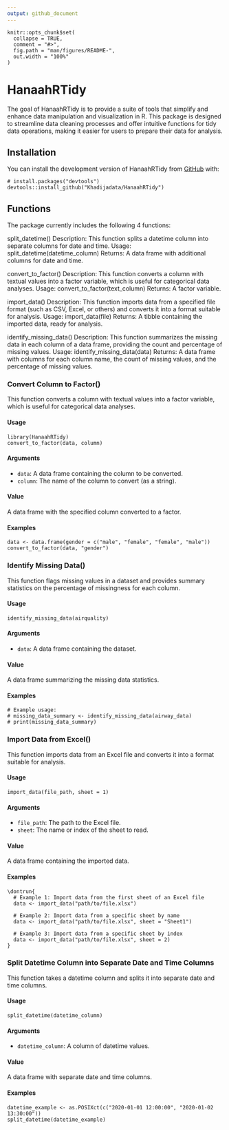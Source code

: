 ```yaml
---
output: github_document
---
```


<!-- README.md is generated from README.Rmd. Please edit that file -->

```{r, include = FALSE}
knitr::opts_chunk$set(
  collapse = TRUE,
  comment = "#>",
  fig.path = "man/figures/README-",
  out.width = "100%"
)
```

# HanaahRTidy

<!-- badges: start -->
<!-- badges: end -->

The goal of HanaahRTidy is to provide a suite of tools that simplify and enhance data manipulation and visualization in R. This package is designed to streamline data cleaning processes and offer intuitive functions for tidy data operations, making it easier for users to prepare their data for analysis.

## Installation

You can install the development version of HanaahRTidy from
[GitHub](https://github.com/) with:

```{r}
# install.packages("devtools")
devtools::install_github("Khadijadata/HanaahRTidy")
```

## Functions

The package currently includes the following 4 functions:

split_datetime() Description: This function splits a datetime column into separate columns for date and time. Usage: split_datetime(datetime_column) Returns: A data frame with additional columns for date and time.

convert_to_factor() Description: This function converts a column with textual values into a factor variable, which is useful for categorical data analyses. Usage: convert_to_factor(text_column) Returns: A factor variable.

import_data() Description: This function imports data from a specified file format (such as CSV, Excel, or others) and converts it into a format suitable for analysis. Usage: import_data(file) Returns: A tibble containing the imported data, ready for analysis.

identify_missing_data() Description: This function summarizes the missing data in each column of a data frame, providing the count and percentage of missing values. Usage: identify_missing_data(data) Returns: A data frame with columns for each column name, the count of missing values, and the percentage of missing values.

### Convert Column to Factor()

This function converts a column with textual values into a factor variable, which is useful for categorical data analyses.

#### Usage

```{r}
library(HanaahRTidy)
convert_to_factor(data, column)
```

#### Arguments

- `data`: A data frame containing the column to be converted.
- `column`: The name of the column to convert (as a string).

#### Value

A data frame with the specified column converted to a factor.

#### Examples

```{r}
data <- data.frame(gender = c("male", "female", "female", "male"))
convert_to_factor(data, "gender")
```

### Identify Missing Data()

This function flags missing values in a dataset and provides summary statistics on the percentage of missingness for each column.

#### Usage

```{r}
identify_missing_data(airquality)
```

#### Arguments

- `data`: A data frame containing the dataset.

#### Value

A data frame summarizing the missing data statistics.

#### Examples

```{r}
# Example usage:
# missing_data_summary <- identify_missing_data(airway_data)
# print(missing_data_summary)
```

### Import Data from Excel()

This function imports data from an Excel file and converts it into a format suitable for analysis.

#### Usage

```{r}
import_data(file_path, sheet = 1)
```

#### Arguments

- `file_path`: The path to the Excel file.
- `sheet`: The name or index of the sheet to read.

#### Value

A data frame containing the imported data.

#### Examples

```{r}
\dontrun{
  # Example 1: Import data from the first sheet of an Excel file
  data <- import_data("path/to/file.xlsx")

  # Example 2: Import data from a specific sheet by name
  data <- import_data("path/to/file.xlsx", sheet = "Sheet1")

  # Example 3: Import data from a specific sheet by index
  data <- import_data("path/to/file.xlsx", sheet = 2)
}
```

### Split Datetime Column into Separate Date and Time Columns

This function takes a datetime column and splits it into separate date and time columns.

#### Usage

```{r}
split_datetime(datetime_column)
```

#### Arguments

- `datetime_column`: A column of datetime values.

#### Value

A data frame with separate date and time columns.

#### Examples

```{r}
datetime_example <- as.POSIXct(c("2020-01-01 12:00:00", "2020-01-02 13:30:00"))
split_datetime(datetime_example)
```
